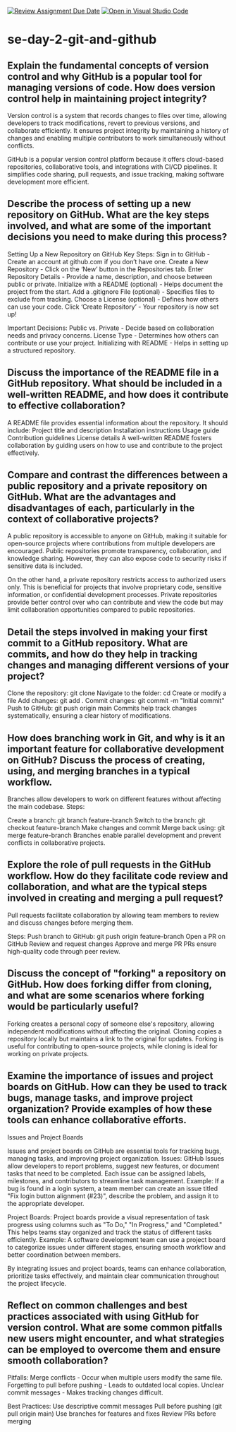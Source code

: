 [![Review Assignment Due Date](https://classroom.github.com/assets/deadline-readme-button-22041afd0340ce965d47ae6ef1cefeee28c7c493a6346c4f15d667ab976d596c.svg)](https://classroom.github.com/a/8wgCKhpZ)
[![Open in Visual Studio Code](https://classroom.github.com/assets/open-in-vscode-2e0aaae1b6195c2367325f4f02e2d04e9abb55f0b24a779b69b11b9e10269abc.svg)](https://classroom.github.com/online_ide?assignment_repo_id=18388494&assignment_repo_type=AssignmentRepo)
# se-day-2-git-and-github
## Explain the fundamental concepts of version control and why GitHub is a popular tool for managing versions of code. How does version control help in maintaining project integrity?

Version control is a system that records changes to files over time, allowing developers to track modifications, revert to previous versions, and collaborate efficiently. It ensures project integrity by maintaining a history of changes and enabling multiple contributors to work simultaneously without conflicts.

GitHub is a popular version control platform because it offers cloud-based repositories, collaborative tools, and integrations with CI/CD pipelines. It simplifies code sharing, pull requests, and issue tracking, making software development more efficient.

## Describe the process of setting up a new repository on GitHub. What are the key steps involved, and what are some of the important decisions you need to make during this process?

Setting Up a New Repository on GitHub
Key Steps:
Sign in to GitHub - Create an account at github.com if you don’t have one.
Create a New Repository - Click on the ‘New’ button in the Repositories tab.
Enter Repository Details - Provide a name, description, and choose between public or private.
Initialize with a README (optional) - Helps document the project from the start.
Add a .gitignore File (optional) - Specifies files to exclude from tracking.
Choose a License (optional) - Defines how others can use your code.
Click ‘Create Repository’ - Your repository is now set up!

Important Decisions:
Public vs. Private - Decide based on collaboration needs and privacy concerns.
License Type - Determines how others can contribute or use your project.
Initializing with README - Helps in setting up a structured repository.

## Discuss the importance of the README file in a GitHub repository. What should be included in a well-written README, and how does it contribute to effective collaboration?
A README file provides essential information about the repository. It should include:
Project title and description
Installation instructions
Usage guide
Contribution guidelines
License details
A well-written README fosters collaboration by guiding users on how to use and contribute to the project effectively.

## Compare and contrast the differences between a public repository and a private repository on GitHub. What are the advantages and disadvantages of each, particularly in the context of collaborative projects?

A public repository is accessible to anyone on GitHub, making it suitable for open-source projects where contributions from multiple developers are encouraged. Public repositories promote transparency, collaboration, and knowledge sharing. However, they can also expose code to security risks if sensitive data is included.

On the other hand, a private repository restricts access to authorized users only. This is beneficial for projects that involve proprietary code, sensitive information, or confidential development processes. Private repositories provide better control over who can contribute and view the code but may limit collaboration opportunities compared to public repositories.

## Detail the steps involved in making your first commit to a GitHub repository. What are commits, and how do they help in tracking changes and managing different versions of your project?

Clone the repository: git clone <repository-url>
Navigate to the folder: cd <repository-name>
Create or modify a file
Add changes: git add .
Commit changes: git commit -m "Initial commit"
Push to GitHub: git push origin main
Commits help track changes systematically, ensuring a clear history of modifications.

## How does branching work in Git, and why is it an important feature for collaborative development on GitHub? Discuss the process of creating, using, and merging branches in a typical workflow.

Branches allow developers to work on different features without affecting the main codebase.
Steps:

Create a branch: git branch feature-branch
Switch to the branch: git checkout feature-branch
Make changes and commit
Merge back using: git merge feature-branch
Branches enable parallel development and prevent conflicts in collaborative projects.

## Explore the role of pull requests in the GitHub workflow. How do they facilitate code review and collaboration, and what are the typical steps involved in creating and merging a pull request?

Pull requests facilitate collaboration by allowing team members to review and discuss changes before merging them.

Steps:
Push branch to GitHub: git push origin feature-branch
Open a PR on GitHub
Review and request changes
Approve and merge PR
PRs ensure high-quality code through peer review.

## Discuss the concept of "forking" a repository on GitHub. How does forking differ from cloning, and what are some scenarios where forking would be particularly useful?

Forking creates a personal copy of someone else's repository, allowing independent modifications without affecting the original.
Cloning copies a repository locally but maintains a link to the original for updates.
Forking is useful for contributing to open-source projects, while cloning is ideal for working on private projects.

## Examine the importance of issues and project boards on GitHub. How can they be used to track bugs, manage tasks, and improve project organization? Provide examples of how these tools can enhance collaborative efforts.

Issues and Project Boards

Issues and project boards on GitHub are essential tools for tracking bugs, managing tasks, and improving project organization.
Issues:
GitHub Issues allow developers to report problems, suggest new features, or document tasks that need to be completed. Each issue can be assigned labels, milestones, and contributors to streamline task management.
Example: If a bug is found in a login system, a team member can create an issue titled "Fix login button alignment (#23)", describe the problem, and assign it to the appropriate developer.

Project Boards:
Project boards provide a visual representation of task progress using columns such as "To Do," "In Progress," and "Completed." This helps teams stay organized and track the status of different tasks efficiently.
Example: A software development team can use a project board to categorize issues under different stages, ensuring smooth workflow and better coordination between members.

By integrating issues and project boards, teams can enhance collaboration, prioritize tasks effectively, and maintain clear communication throughout the project lifecycle.

## Reflect on common challenges and best practices associated with using GitHub for version control. What are some common pitfalls new users might encounter, and what strategies can be employed to overcome them and ensure smooth collaboration?

Pitfalls:
Merge conflicts - Occur when multiple users modify the same file.
Forgetting to pull before pushing - Leads to outdated local copies.
Unclear commit messages - Makes tracking changes difficult.

Best Practices:
Use descriptive commit messages
Pull before pushing (git pull origin main)
Use branches for features and fixes
Review PRs before merging


